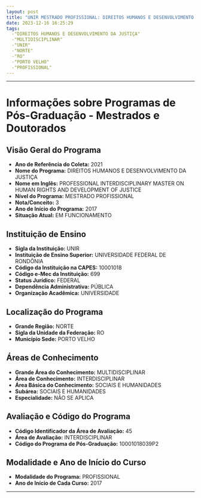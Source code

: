 ```yaml
---
layout: post
title: "UNIR MESTRADO PROFISSIONAL: DIREITOS HUMANOS E DESENVOLVIMENTO DA JUSTIÇA"
date: 2023-12-16 16:25:29
tags:
  -"DIREITOS HUMANOS E DESENVOLVIMENTO DA JUSTIÇA"
  -"MULTIDISCIPLINAR"
  -"UNIR"
  -"NORTE"
  -"RO"
  -"PORTO VELHO"
  -"PROFISSIONAL"
---
```


---


# Informações sobre Programas de Pós-Graduação - Mestrados e Doutorados

## Visão Geral do Programa
- **Ano de Referência do Coleta:** 2021
- **Nome do Programa:** DIREITOS HUMANOS E DESENVOLVIMENTO DA JUSTIÇA
- **Nome em Inglês:** PROFESSIONAL INTERDISCIPLINARY MASTER ON HUMAN RIGHTS AND DEVELOPMENT OF JUSTICE
- **Nível do Programa:** MESTRADO PROFISSIONAL
- **Nota/Conceito:** 3
- **Ano de Início do Programa:** 2017
- **Situação Atual:** EM FUNCIONAMENTO

## Instituição de Ensino
- **Sigla da Instituição:** UNIR
- **Instituição de Ensino Superior:** UNIVERSIDADE FEDERAL DE RONDÔNIA
- **Código da Instituição na CAPES:** 10001018
- **Código e-Mec da Instituição:** 699
- **Status Jurídico:** FEDERAL
- **Dependência Administrativa:** PÚBLICA
- **Organização Acadêmica:** UNIVERSIDADE

## Localização do Programa
- **Grande Região:** NORTE
- **Sigla da Unidade da Federação:** RO
- **Município Sede:** PORTO VELHO

## Áreas de Conhecimento
- **Grande Área do Conhecimento:** MULTIDISCIPLINAR
- **Área de Conhecimento:** INTERDISCIPLINAR
- **Área Básica do Conhecimento:** SOCIAIS E HUMANIDADES
- **Subárea:** SOCIAIS E HUMANIDADES
- **Especialidade:** NÃO SE APLICA

## Avaliação e Código do Programa
- **Código Identificador da Área de Avaliação:** 45
- **Área de Avaliação:** INTERDISCIPLINAR
- **Código do Programa de Pós-Graduação:** 10001018039P2


## Modalidade e Ano de Início do Curso
- **Modalidade do Programa:** PROFISSIONAL
- **Ano de Início de Cada Curso:** 2017

---

